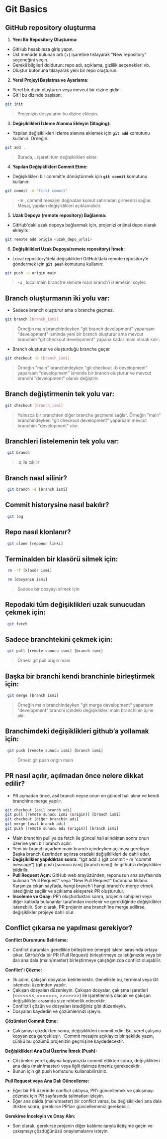 # Git Basics

## GitHub repository oluşturma

1. **Yeni Bir Repository Oluşturma:**
- GitHub hesabınıza giriş yapın.
- Üst menüde bulunan artı (+) işaretine tıklayarak "New repository" seçeneğini seçin.
- Gerekli bilgileri doldurun: repo adı, açıklama, gizlilik seçenekleri vb.
- Oluştur butonuna tıklayarak yeni bir repo oluşturun.

2. **Yerel Projeyi Başlatma ve Ayarlama:**
- Yerel bir dizin oluşturun veya mevcut bir dizine gidin.
- Git'i bu dizinde başlatın:

```bash
git init
```
> Projenizin dosyalarını bu dizine ekleyin.

3. **Değişiklikleri İzleme Alanına Ekleyin (Staging):**
- Yapılan değişiklikleri izleme alanına eklemek için **`git add`** komutunu kullanın. Örneğin:

```bash
git add .
```
> Burada, . işareti tüm değişiklikleri ekler.

4. **Yapılan Değişiklikleri Commit Etme:**
- Değişiklikleri bir commit'e dönüştürmek için **`git commit`** komutunu kullanın:

```bash
git commit -m "first commit"
```
> -m , commit mesajını doğrudan komut satırından girmenizi sağlar. Mesaj, yapılan değişiklikleri açıklamalıdır.

5. **Uzak Depoya (remote repository) Bağlanma:**
- GitHub'daki uzak depoya bağlanmak için, projenizi orijinal depo olarak ekleyin:

```bash
git remote add origin <uzak_depo_urlsi>
```
6. **Değişiklikleri Uzak Depoya(remote repository) İtmek:**
- Local repository’deki değişiklikleri GitHub'daki remote repository’e göndermek için **`git push`** komutunu kullanın:

```bash
git push -u origin main
```
> -u , local main branch’e remote main branch’i izlemesini söyler.

## Branch oluşturmanın iki yolu var:

- Sadece branch oluşturur ama o branche geçmez.

```bash
git branch [branch_ismi]
```

> Örneğin main branchindeyken "git branch development" yaparsam "development" isminde yeni bir branch oluşturur ama mevcut branchim "git checkout development" yapana kadar main olarak kalır.

- Branch oluşturur ve oluşturduğu branche geçer

```bash
git checkout -b [branch_ismi]
```

> Örneğin "main" branchindeyken "git checkout -b development" yaparsam "development" isminde bir branch oluşturur ve mevcut branchi "development" olarak değiştirir.

## Branch değiştirmenin tek yolu var:

```bash
git checkout [branch_ismi]
```

> Yalnızca bir branchten diğer branche geçmemi sağlar. Örneğin "main" branchindeyken "git checkout development" yaparsam mevcut branchim "development" olur.

## Branchleri listelemenin tek yolu var:

```bash
 git branch
```

> :q ile çıkılır

## Branch nasıl silinir?

```bash
 git branch -d [branch ismi]
```

## Commit historysine nasıl bakılır?

```bash
 git log
```

## Repo nasıl klonlanır? 

```bash
 git clone [reponun linki]
```

## Terminalden bir klasörü silmek için:

```bash
 rm -rf [klasör ismi]
```

```bash
 rm [dosyanın ismi]
```

> Sadece bir dosyayı silmek için

## Repodaki tüm değişiklikleri uzak sunucudan çekmek için:

```bash
 git fetch
```

## Sadece branchtekini çekmek için:

```bash
 git pull [remote sunucu ismi] [branch ismi]
```

> Örnek: git pull origin main

## Başka bir branchi kendi branchinle birleştirmek için:

```bash
 git merge [branch ismi]
```

> Örneğin main branchindeyken "git merge development" yaparsam "development" branchi içindeki değişiklikleri main branchinin içine alır.

## Branchimdeki değişiklikleri github’a yollamak için:

```bash
 git push [remote sunucu ismi] [branch ismi]
```

> Örnek: git push origin main 

## PR nasıl açılır, açılmadan önce nelere dikkat edilir?

- PR açmadan önce, asıl branch neyse onun en güncel hali alınır ve kendi branchine merge yapılır.

```bash
git checkout [asıl branch adı]
git pull [remote sunucu ismi (origin)] [branch ismi]
git checkout [diğer branchin adı]
git merge [asıl branch adı]
git push [remote sunucu adı (origin)] [branch ismi]
```

- Main branchin pull ya da fetch ile güncel hali alındıktan sonra onun üzerine yeni bir branch açılır.
- Yeni bir branch açarken main branch içindeyken açılması gerekiyor. Başka branch üzerinden açılırsa oradaki değişiklikleri de dahil eder.
- **Değişiklikler yapıldıktan sonra**:  “(git add .) (git commit - m “commit message”)  (git push [sunucu ismi] [branch ismi]) ile github’a değişiklikler bildirilir.
- **Pull Request Açın:** GitHub web arayüzünden, reponuzun ana sayfasında bulunan "Pull Request" veya "New Pull Request" butonuna tıklanır. Karşınıza çıkan sayfada, hangi branch'i hangi branch'e merge etmek istediğiniz seçilir ve açıklama ekleyerek PR oluşturulur.
- **İnceleme ve Onay:** PR'ı oluşturduktan sonra, projenin sahipleri veya diğer katkıda bulunanlar tarafından incelenir ve gerektiğinde değişiklikler istenebilir. Son olarak, PR projenin ana branch'ine merge edilirse, değişiklikler projeye dahil olur.

## Conflict çıkarsa ne yapılması gerekiyor?
 
**Conflict Durumunu Belirleme:**
- Conflict durumları genellikle birleştirme (merge) işlemi sırasında ortaya çıkar. GitHub'da bir PR (Pull Request) birleştirmeye çalıştığınızda veya bir dalı ana dala (main/master) birleştirmeye çalıştığınızda conflict oluşabilir.

**Conflict'i Çözme:**

- İlk adım, çakışan dosyaları belirlemektir. Genellikle bu, terminal veya Git istemcisi üzerinden yapılır.
- Çakışan dosyaları düzenleyin. Çakışan dosyalar, çakışma işaretleri (<<<<<<<, =======, >>>>>>>) ile işaretlenmiş olacak ve çakışan değişiklikler arasında size rehberlik edecektir.
- Conflict'i çözün ve dosyaları istediğiniz gibi düzenleyin.
- Dosyaları kaydedin ve çözümlerinizi işleyin.

**Çözümleri Commit Etme:**

- Çakışmayı çözdükten sonra, değişiklikleri commit edin. Bu, yerel çalışma kopyanızda gerçekleşir.
-Commit mesajını açıklayıcı bir şekilde yazın, çünkü bu çözümü projenizin geçmişine kaydedecektir.

**Değişiklikleri Ana Dal Üzerine İtmek (Push):**

- Çözümleri yerel çalışma kopyanızda commit ettikten sonra, değişiklikleri ana dala (main/master) veya ilgili dalınıza itmeniz gerekecektir.
- Bunun için git push komutunu kullanabilirsiniz.

**Pull Request veya Ana Dalı Güncelleme:**

- Eğer bir PR üzerinde conflict çıktıysa, PR'ı güncellemek ve çakışmayı çözmek için PR sayfasında talimatları izleyin.
- Eğer ana dalda (main/master) bir conflict varsa, bu değişiklikleri ana dala ittikten sonra, gerekirse PR'ları güncellemeniz gerekebilir.

**Gerekirse İnceleyin ve Onay Alın:**

- Son olarak, gerekirse projenin diğer katılımcılarıyla iletişime geçin ve çakışmayı çözdüğünüzü onaylamalarını isteyin.


